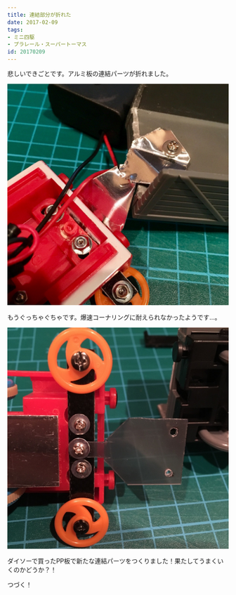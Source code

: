 ```yaml
---
title: 連結部分が折れた
date: 2017-02-09
tags:
- ミニ四駆
- プラレール・スーパートーマス
id: 20170209
---
```


<p class="sentence">
悲しいできごとです。アルミ板の連結パーツが折れました。
</p>
<div class="center"><img class="img-fluid" src="/photo/diary/2017.02.09_01.jpg"></div>
<p class="sentence spacing">もうぐっちゃぐちゃです。爆速コーナリングに耐えられなかったようです…。</p>
<div class="center"><img class="img-fluid" src="/photo/diary/2017.02.09_02.jpg"></div>
<p class="sentence spacing">ダイソーで買ったPP板で新たな連結パーツをつくりました！果たしてうまくいくのかどうか？！</p>
<p class="sentence spacing">つづく！</p>
